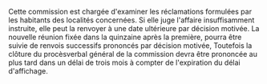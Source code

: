 Cette commission est chargée d'examiner les
réclamations formulées par les habitants des localités concernées.
Si elle juge l'affaire insuffisamment instruite, elle peut la renvoyer
à une date ultérieure par décision motivée. La nouvelle réunion fixée
dans la quinzaine après la première, pourra être suivie de renvois
successifs prononcés par décision motivée, Toutefois la clôture du
procèsverbal général de la commission devra être prononcée au plus tard
dans un délai de trois mois à compter de l'expiration du délai
d'affichage.